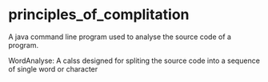 # principles_of_complitation
A java command line program used to analyse the source code of a program.

WordAnalyse: A calss designed for spliting the source code into a sequence of single word or character
